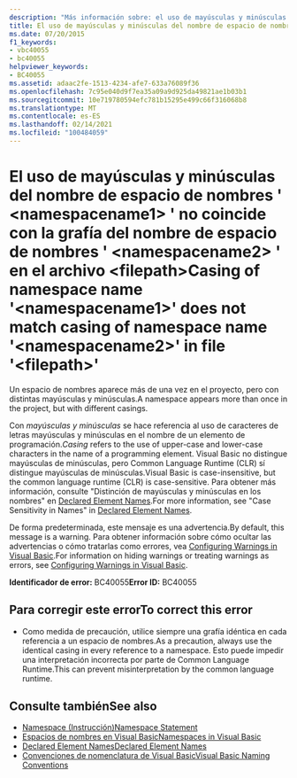 ```yaml
---
description: "Más información sobre: el uso de mayúsculas y minúsculas del nombre de espacio de nombres ' <namespacename1> ' no coincide con la grafía del nombre de espacio de nombres ' <namespacename2> ' en el archivo ' <filepath> '"
title: El uso de mayúsculas y minúsculas del nombre de espacio de nombres ' <namespacename1> ' no coincide con la grafía del nombre de espacio de nombres ' <namespacename2> ' en el archivo <filepath>
ms.date: 07/20/2015
f1_keywords:
- vbc40055
- bc40055
helpviewer_keywords:
- BC40055
ms.assetid: adaac2fe-1513-4234-afe7-633a76089f36
ms.openlocfilehash: 7c95e040d9f7ea35a09a9d925da49821ae1b03b1
ms.sourcegitcommit: 10e719780594efc781b15295e499c66f316068b8
ms.translationtype: MT
ms.contentlocale: es-ES
ms.lasthandoff: 02/14/2021
ms.locfileid: "100484059"
---
```

# <a name="casing-of-namespace-name-namespacename1-does-not-match-casing-of-namespace-name-namespacename2-in-file-filepath"></a><span data-ttu-id="34f6d-103">El uso de mayúsculas y minúsculas del nombre de espacio de nombres ' \<namespacename1> ' no coincide con la grafía del nombre de espacio de nombres ' \<namespacename2> ' en el archivo \<filepath></span><span class="sxs-lookup"><span data-stu-id="34f6d-103">Casing of namespace name '\<namespacename1>' does not match casing of namespace name '\<namespacename2>' in file '\<filepath>'</span></span>

<span data-ttu-id="34f6d-104">Un espacio de nombres aparece más de una vez en el proyecto, pero con distintas mayúsculas y minúsculas.</span><span class="sxs-lookup"><span data-stu-id="34f6d-104">A namespace appears more than once in the project, but with different casings.</span></span>  
  
 <span data-ttu-id="34f6d-105">Con *mayúsculas y minúsculas* se hace referencia al uso de caracteres de letras mayúsculas y minúsculas en el nombre de un elemento de programación.</span><span class="sxs-lookup"><span data-stu-id="34f6d-105">*Casing* refers to the use of upper-case and lower-case characters in the name of a programming element.</span></span> <span data-ttu-id="34f6d-106">Visual Basic no distingue mayúsculas de minúsculas, pero Common Language Runtime (CLR) sí distingue mayúsculas de minúsculas.</span><span class="sxs-lookup"><span data-stu-id="34f6d-106">Visual Basic is case-insensitive, but the common language runtime (CLR) is case-sensitive.</span></span> <span data-ttu-id="34f6d-107">Para obtener más información, consulte "Distinción de mayúsculas y minúsculas en los nombres" en [Declared Element Names](../programming-guide/language-features/declared-elements/declared-element-names.md).</span><span class="sxs-lookup"><span data-stu-id="34f6d-107">For more information, see "Case Sensitivity in Names" in [Declared Element Names](../programming-guide/language-features/declared-elements/declared-element-names.md).</span></span>  
  
 <span data-ttu-id="34f6d-108">De forma predeterminada, este mensaje es una advertencia.</span><span class="sxs-lookup"><span data-stu-id="34f6d-108">By default, this message is a warning.</span></span> <span data-ttu-id="34f6d-109">Para obtener información sobre cómo ocultar las advertencias o cómo tratarlas como errores, vea [Configuring Warnings in Visual Basic](/visualstudio/ide/configuring-warnings-in-visual-basic).</span><span class="sxs-lookup"><span data-stu-id="34f6d-109">For information on hiding warnings or treating warnings as errors, see [Configuring Warnings in Visual Basic](/visualstudio/ide/configuring-warnings-in-visual-basic).</span></span>  
  
 <span data-ttu-id="34f6d-110">**Identificador de error:** BC40055</span><span class="sxs-lookup"><span data-stu-id="34f6d-110">**Error ID:** BC40055</span></span>  
  
## <a name="to-correct-this-error"></a><span data-ttu-id="34f6d-111">Para corregir este error</span><span class="sxs-lookup"><span data-stu-id="34f6d-111">To correct this error</span></span>  
  
- <span data-ttu-id="34f6d-112">Como medida de precaución, utilice siempre una grafía idéntica en cada referencia a un espacio de nombres.</span><span class="sxs-lookup"><span data-stu-id="34f6d-112">As a precaution, always use the identical casing in every reference to a namespace.</span></span> <span data-ttu-id="34f6d-113">Esto puede impedir una interpretación incorrecta por parte de Common Language Runtime.</span><span class="sxs-lookup"><span data-stu-id="34f6d-113">This can prevent misinterpretation by the common language runtime.</span></span>  
  
## <a name="see-also"></a><span data-ttu-id="34f6d-114">Consulte también</span><span class="sxs-lookup"><span data-stu-id="34f6d-114">See also</span></span>

- [<span data-ttu-id="34f6d-115">Namespace (Instrucción)</span><span class="sxs-lookup"><span data-stu-id="34f6d-115">Namespace Statement</span></span>](../language-reference/statements/namespace-statement.md)
- [<span data-ttu-id="34f6d-116">Espacios de nombres en Visual Basic</span><span class="sxs-lookup"><span data-stu-id="34f6d-116">Namespaces in Visual Basic</span></span>](../programming-guide/program-structure/namespaces.md)
- [<span data-ttu-id="34f6d-117">Declared Element Names</span><span class="sxs-lookup"><span data-stu-id="34f6d-117">Declared Element Names</span></span>](../programming-guide/language-features/declared-elements/declared-element-names.md)
- [<span data-ttu-id="34f6d-118">Convenciones de nomenclatura de Visual Basic</span><span class="sxs-lookup"><span data-stu-id="34f6d-118">Visual Basic Naming Conventions</span></span>](../programming-guide/program-structure/naming-conventions.md)
